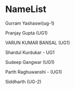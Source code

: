 # NameList

Gurram Yashaswi(ug-1)

Pranjay Gupta (UG1)

VARUN KUMAR BANSAL (UG1)

Shardul Kurdukar - UG1

Sudeep Gangwar (UG1)

Parth Raghuwanshi - (UG1)

Siddharth  (UG-2)




